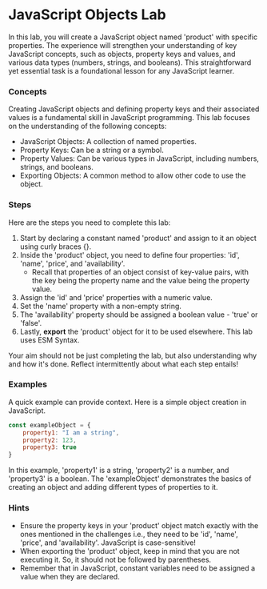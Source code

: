 # JavaScript Objects Lab

In this lab, you will create a JavaScript object named 'product' with specific properties. The experience will strengthen your understanding of key JavaScript concepts, such as objects, property keys and values, and various data types (numbers, strings, and booleans). This straightforward yet essential task is a foundational lesson for any JavaScript learner.

### Concepts

Creating JavaScript objects and defining property keys and their associated values is a fundamental skill in JavaScript programming. This lab focuses on the understanding of the following concepts:

*   JavaScript Objects: A collection of named properties.
*   Property Keys: Can be a string or a symbol.
*   Property Values: Can be various types in JavaScript, including numbers, strings, and booleans.
*   Exporting Objects: A common method to allow other code to use the object.

### Steps

Here are the steps you need to complete this lab:

1.  Start by declaring a constant named 'product' and assign to it an object using curly braces {}.
2.  Inside the 'product' object, you need to define four properties: 'id', 'name', 'price', and 'availability'.
    *   Recall that properties of an object consist of key-value pairs, with the key being the property name and the value being the property value.
3.  Assign the 'id' and 'price' properties with a numeric value.
4.  Set the 'name' property with a non-empty string.
5.  The 'availability' property should be assigned a boolean value - 'true' or 'false'.
6.  Lastly, **export** the 'product' object for it to be used elsewhere. This lab uses ESM Syntax.

Your aim should not be just completing the lab, but also understanding why and how it's done. Reflect intermittently about what each step entails!

### Examples

A quick example can provide context. Here is a simple object creation in JavaScript.

```javascript
const exampleObject = {
    property1: "I am a string",
    property2: 123,
    property3: true
}
```

In this example, 'property1' is a string, 'property2' is a number, and 'property3' is a boolean. The 'exampleObject' demonstrates the basics of creating an object and adding different types of properties to it.

### Hints

*   Ensure the property keys in your 'product' object match exactly with the ones mentioned in the challenges i.e., they need to be 'id', 'name', 'price', and 'availability'. JavaScript is case-sensitive!
*   When exporting the 'product' object, keep in mind that you are not executing it. So, it should not be followed by parentheses.
*   Remember that in JavaScript, constant variables need to be assigned a value when they are declared.
